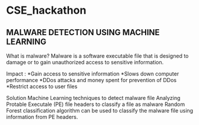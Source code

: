 # CSE_hackathon

MALWARE DETECTION USING MACHINE LEARNING
----------------------------------------
What is malware?
Malware is a software executable file that is designed to damage or to gain unauthorized access to sensitive information.


Impact :
*Gain access to sensitive information
*Slows down computer performance
*DDos attacks and money spent for prevention of DDos
*Restrict access to user files

Solution
Machine Learning techniques to detect malware file
Analyzing Protable Executale (PE) file headers to classify  a file as malware
Random Forest classification algorithm can be used to classify the malware file using information from PE headers.

